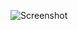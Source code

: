 ![Screenshot](https://raw.githubusercontent.com/Cryakl/Ultimate-RAT-Collection/refs/heads/main/A7m3dRat/A7m3d-Rat%20v.2.0.0%20Beta/Screenshot.png)
